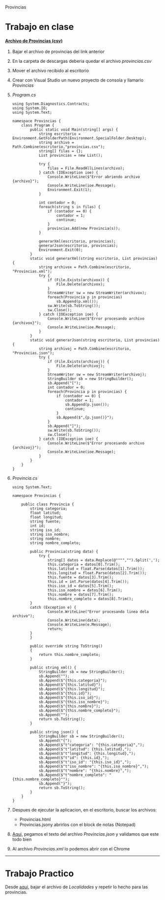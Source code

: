   Provincias 

Trabajo en clase
================

#### [Archivo de Provincias (csv)](https://infra.datos.gob.ar/catalog/modernizacion/dataset/7/distribution/7.7/download/provincias.csv)

1.  Bajar el archivo de provincias del link anterior
2.  En la carpeta de descargas deberia quedar el archivo _provincias.csv_
3.  Mover el archivo recibido al escritorio
4.  Crear con Visual Studio un nuevo proyecto de consola y llamarlo _Provincias_
5.  _Program.cs_
    
        using System.Diagnostics.Contracts;
        using System.IO;
        using System.Text;
        
        namespace Provincias {
            class Program {
                public static void Main(string[] args) {
                    string escritorio = Environment.GetFolderPath(Environment.SpecialFolder.Desktop);
                    string archivo = Path.Combine(escritorio,"provincias.csv");
                    string[] filas = {};
                    List provincias = new List();
        
                    try {
                        filas = File.ReadAllLines(archivo);
                    } catch (IOException ioe) {
                        Console.WriteLine($"Error abriendo archivo {archivo}");
                        Console.WriteLine(ioe.Message);
                        Environment.Exit(1);
                    }
        
                    int contador = 0;
                    foreach(string s in filas) {
                        if (contador == 0) {
                            contador = 1;
                            continue;
                        }
                        provincias.Add(new Provincia(s));
                    }
        
                    generarXml(escritorio, provincias);
                    generarJson(escritorio, provincias);
                    Environment.Exit(0);
                }
                static void generarXml(string escritorio, List provincias) {
                    string archivox = Path.Combine(escritorio, "Provincias.xml");
                    try {
                        if (File.Exists(archivox)) {
                            File.Delete(archivox);
                        }
                        StreamWriter sw = new StreamWriter(archivox);
                        foreach(Provincia p in provincias)
                            sb.Append(p.xml());
                        sw.Write(sb.ToString());
                        sw.Close();
                    } catch (IOException ioe) {
                        Console.WriteLine($"Error procesando archivo {archivox}");
                        Console.WriteLine(ioe.Message);
                    }
                }    
                static void generarJson(string escritorio, List provincias) {
                    string archivoj = Path.Combine(escritorio, "Provincias.json");
                    try {
                        if (File.Exists(archivoj)) {
                            File.Delete(archivoj);
                        }
                        StreamWriter sw = new StreamWriter(archivoj);
                        StringBuilder sb = new StringBuilder();
                        sb.Append("[");
                        int contador = 0;
                        foreach(Provincia p in provincias) {
                            if (contador == 0) {
                                contador = 1;
                                sb.Append(p.json());
                                continue;
                            }
                            sb.Append($",{p.json()}");
                        }
                        sb.Append("]");
                        sw.Write(sb.ToString());
                        sw.Close();
                    } catch (IOException ioe) {
                        Console.WriteLine($"Error procesando archivo {archivoj}");
                        Console.WriteLine(ioe.Message);
                    }
                }    
            }
        }            
            
    
6.  _Provincia.cs_
    
        using System.Text;
    
        namespace Provincias {
    
            public class Provincia {
                string categoria;
                float latitud;
                float longitud;
                string fuente;
                int id;
                string iso_id;
                string iso_nombre;
                string nombre;
                string nombre_completo;
    
                public Provincia(string data) {
                    try {
                        string[] datos = data.Replace(@"""","").Split(',');
                        this.categoria = datos[0].Trim();
                        this.latitud = float.Parse(datos[1].Trim());
                        this.longitud = float.Parse(datos[2].Trim());
                        this.fuente = datos[3].Trim();
                        this.id = int.Parse(datos[4].Trim());
                        this.iso_id = datos[5].Trim();
                        this.iso_nombre = datos[6].Trim();
                        this.nombre = datos[7].Trim();
                        this.nombre_completo = datos[8].Trim();
                }
                catch (Exception e) {
                        Console.WriteLine("Error procesando linea dela archivo");
                        Console.WriteLine(data);
                        Console.WriteLine(e.Message);
                        return;
                }
                }
    
                public override string ToString()
                {
                    return this.nombre_completo;
                }
    
                public string xml() {
                    StringBuilder sb = new StringBuilder();
                    sb.Append("");
                    sb.Append($"{this.categoria}");
                    sb.Append($"{this.latitud}");
                    sb.Append($"{this.longitud}");
                    sb.Append($"{this.id}");
                    sb.Append($"{this.iso_id}");
                    sb.Append($"{this.iso_nombre}");
                    sb.Append($"{this.nombre}");
                    sb.Append($"{this.nombre_completo}");
                    sb.Append("");
                    return sb.ToString();
                }
                
                public string json() {
                    StringBuilder sb = new StringBuilder();
                    sb.Append("{");
                    sb.Append($"t"categoria": "{this.categoria}",");
                    sb.Append($"t"latitud": {this.latitud},");
                    sb.Append($"t"longitud": {this.longitud},");
                    sb.Append($"t"id": {this.id},");
                    sb.Append($"t"iso_id": "{this.iso_id}",");
                    sb.Append($"t"iso_nombre": "{this.iso_nombre}",");
                    sb.Append($"t"nombre": "{this.nombre}",");
                    sb.Append($"t"nombre_completo": "{this.nombre_completo}"");
                    sb.Append("}");
                    return sb.ToString();
                }
            }
        }
            
    
7.  Despues de ejecutar la aplicacion, en el escritorio, buscar los archivos:
    *   Provincias.html
    *   Provincias.jsony abrirlos con el block de notas (Notepad)
8.  [Aqui,](https://jsonlint.com/) pegamos el texto del archivo _Provincias.json_ y validamos que este todo bien
9.  Al archivo _Provincias.xml_ lo podemos abrir con el Chrome

* * *

Trabajo Practico
================

Desde [aqui,](https://infra.datos.gob.ar/catalog/modernizacion/dataset/7/distribution/7.10/download/localidades.csv) bajar el archivo de _Localidades_ y repetir lo hecho para las provincias.
